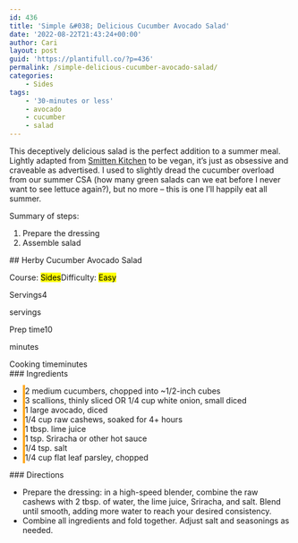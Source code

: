 ```yaml
---
id: 436
title: 'Simple &#038; Delicious Cucumber Avocado Salad'
date: '2022-08-22T21:43:24+00:00'
author: Cari
layout: post
guid: 'https://plantifull.co/?p=436'
permalink: /simple-delicious-cucumber-avocado-salad/
categories:
    - Sides
tags:
    - '30-minutes or less'
    - avocado
    - cucumber
    - salad
---
```


This deceptively delicious salad is the perfect addition to a summer meal. Lightly adapted from [Smitten Kitchen](https://smittenkitchen.com/2015/04/obsessively-good-avocado-cucumber-salad/) to be vegan, it’s just as obsessive and craveable as advertised. I used to slightly dread the cucumber overload from our summer CSA (how many green salads can we eat before I never want to see lettuce again?), but no more – this is one I’ll happily eat all summer.

Summary of steps:

1. Prepare the dressing
2. Assemble salad

<div class="wp-block-wpzoom-recipe-card-block-recipe-card header-content-align-left block-alignment-left recipe-card-noimage recipe-card-noimage is-style-newdesign" id="wpzoom-recipe-card"><div class="recipe-card-heading">## Herby Cucumber Avocado Salad

<span class="recipe-card-course">Course: <mark>Sides</mark></span><span class="recipe-card-difficulty">Difficulty: <mark>Easy</mark></span></div><div class="recipe-card-details"><div class="details-items"><div class="detail-item detail-item-0"><span class="detail-item-icon oldicon oldicon-food" style="color: #FFA921;"></span><span class="detail-item-label">Servings</span>4

<span class="detail-item-unit">servings</span></div><div class="detail-item detail-item-1"><span class="detail-item-icon oldicon oldicon-clock" style="color: #FFA921;"></span><span class="detail-item-label">Prep time</span>10

<span class="detail-item-unit">minutes</span></div><div class="detail-item detail-item-2"><span class="detail-item-icon foodicons foodicons-cooking-food-in-a-hot-casserole" style="color: #FFA921;"></span><span class="detail-item-label">Cooking time</span><span class="detail-item-unit">minutes</span></div></div></div><div class="recipe-card-ingredients">### Ingredients

- <span class="tick-circle" style="border: 2px solid #FFA921;"></span><span class="wpzoom-rcb-ingredient-name">2 medium cucumbers, chopped into ~1/2-inch cubes</span>
- <span class="tick-circle" style="border: 2px solid #FFA921;"></span><span class="wpzoom-rcb-ingredient-name">3 scallions, thinly sliced OR 1/4 cup white onion, small diced</span>
- <span class="tick-circle" style="border: 2px solid #FFA921;"></span><span class="wpzoom-rcb-ingredient-name">1 large avocado, diced</span>
- <span class="tick-circle" style="border: 2px solid #FFA921;"></span><span class="wpzoom-rcb-ingredient-name">1/4 cup raw cashews, soaked for 4+ hours</span>
- <span class="tick-circle" style="border: 2px solid #FFA921;"></span><span class="wpzoom-rcb-ingredient-name">1 tbsp. lime juice</span>
- <span class="tick-circle" style="border: 2px solid #FFA921;"></span><span class="wpzoom-rcb-ingredient-name">1 tsp. Sriracha or other hot sauce</span>
- <span class="tick-circle" style="border: 2px solid #FFA921;"></span><span class="wpzoom-rcb-ingredient-name">1/4 tsp. salt</span>
- <span class="tick-circle" style="border: 2px solid #FFA921;"></span><span class="wpzoom-rcb-ingredient-name">1/4 cup flat leaf parsley, chopped</span>

</div><div class="recipe-card-directions">### Directions

- Prepare the dressing: in a high-speed blender, combine the raw cashews with 2 tbsp. of water, the lime juice, Sriracha, and salt. Blend until smooth, adding more water to reach your desired consistency.
- Combine all ingredients and fold together. Adjust salt and seasonings as needed.

</div><script type="application/ld+json">{"@context":"https:\/\/schema.org","@type":"Recipe","name":"Herby Cucumber Avocado Salad","image":"","description":"","keywords":["30-minutes or less","avocado","cucumber","salad"],"author":{"@type":"Person","name":"Cari"},"datePublished":"2022-08-22T21:43:24+00:00","prepTime":"PT10M","cookTime":"","totalTime":"","recipeCategory":["Sides"],"recipeCuisine":[],"recipeYield":["4","4 servings"],"nutrition":{"@type":"NutritionInformation"},"recipeIngredient":["2 medium cucumbers, chopped into ~1\/2-inch cubes","3 scallions, thinly sliced OR 1\/4 cup white onion, small diced","1 large avocado, diced","1\/4 cup raw cashews, soaked for 4+ hours","1 tbsp. lime juice","1 tsp. Sriracha or other hot sauce","1\/4 tsp. salt","1\/4 cup flat leaf parsley, chopped"],"recipeInstructions":[{"@type":"HowToStep","name":"Prepare the dressing: in a high-speed blender, combine the raw cashews with 2 tbsp. of water, the lime juice, Sriracha, and salt. Blend until smooth, adding more water to reach your desired consistency.","text":"Prepare the dressing: in a high-speed blender, combine the raw cashews with 2 tbsp. of water, the lime juice, Sriracha, and salt. Blend until smooth, adding more water to reach your desired consistency.","url":"https:\/\/plantifull.co\/simple-delicious-cucumber-avocado-salad\/#wpzoom-rcb-direction-step-0","image":""},{"@type":"HowToStep","name":"Combine all ingredients and fold together. Adjust salt and seasonings as needed.","text":"Combine all ingredients and fold together. Adjust salt and seasonings as needed.","url":"https:\/\/plantifull.co\/simple-delicious-cucumber-avocado-salad\/#wpzoom-rcb-direction-step-203","image":""}]}</script></div>